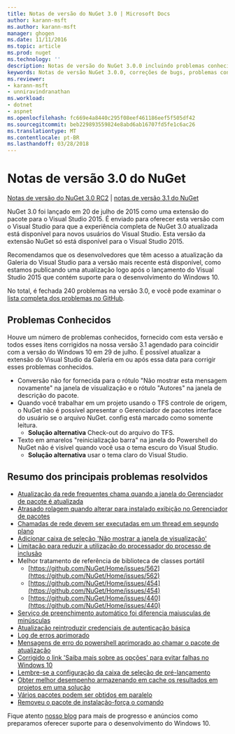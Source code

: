 ```yaml
---
title: Notas de versão do NuGet 3.0 | Microsoft Docs
author: karann-msft
ms.author: karann-msft
manager: ghogen
ms.date: 11/11/2016
ms.topic: article
ms.prod: nuget
ms.technology: ''
description: Notas de versão do NuGet 3.0.0 incluindo problemas conhecidos, correções de bug, recursos adicionados e DCRs.
keywords: Notas de versão NuGet 3.0.0, correções de bugs, problemas conhecidos, adicionaram recursos, DCRs
ms.reviewer:
- karann-msft
- unniravindranathan
ms.workload:
- dotnet
- aspnet
ms.openlocfilehash: fc669e4a8440c295f08eef461186eef5f505df42
ms.sourcegitcommit: beb229893559824e8abd6ab16707fd5fe1c6ac26
ms.translationtype: MT
ms.contentlocale: pt-BR
ms.lasthandoff: 03/28/2018
---
```

# <a name="nuget-30-release-notes"></a>Notas de versão 3.0 do NuGet

[Notas de versão do NuGet 3.0 RC2](../release-notes/nuget-3.0-RC2.md) | [notas de versão 3.1 do NuGet](../release-notes/nuget-3.1.md)

NuGet 3.0 foi lançado em 20 de julho de 2015 como uma extensão do pacote para o Visual Studio 2015. É enviado para oferecer esta versão com o Visual Studio para que a experiência completa de NuGet 3.0 atualizada está disponível para novos usuários do Visual Studio. Esta versão da extensão NuGet só está disponível para o Visual Studio 2015.

Recomendamos que os desenvolvedores que têm acesso a atualização da Galeria do Visual Studio para a versão mais recente está disponível, como estamos publicando uma atualização logo após o lançamento do Visual Studio 2015 que contém suporte para o desenvolvimento do Windows 10.

No total, é fechada 240 problemas na versão 3.0, e você pode examinar o [lista completa dos problemas no GitHub](https://github.com/NuGet/Home/issues?q=milestone%3A3.0.0-RTM+is%3Aclosed).

## <a name="known-issues"></a>Problemas Conhecidos

Houve um número de problemas conhecidos, fornecido com esta versão e todos esses itens corrigidos na nossa versão 3.1 agendado para coincidir com a versão do Windows 10 em 29 de julho.  É possível atualizar a extensão do Visual Studio da Galeria em ou após essa data para corrigir esses problemas conhecidos.

*  Conversão não for fornecida para o rótulo "Não mostrar esta mensagem novamente" na janela de visualização e o rótulo "Autores" na janela de descrição do pacote.
*  Quando você trabalhar em um projeto usando o TFS controle de origem, o NuGet não é possível apresentar o Gerenciador de pacotes interface do usuário se o arquivo NuGet. config está marcado como somente leitura.
   * **Solução alternativa** Check-out do arquivo do TFS.
*  Texto em amarelos "reinicialização barra" na janela do Powershell do NuGet não é visível quando você usa o tema escuro do Visual Studio.
   * **Solução alternativa** usar o tema claro do Visual Studio.


## <a name="summary-of-top-issues-resolved"></a>Resumo dos principais problemas resolvidos

* [Atualização da rede frequentes chama quando a janela do Gerenciador de pacote é atualizada](https://github.com/NuGet/Home/issues/515)
* [Atrasado rolagem quando alterar para instalado exibição no Gerenciador de pacotes](https://github.com/NuGet/Home/issues/519)
* [Chamadas de rede devem ser executadas em um thread em segundo plano](https://github.com/NuGet/Home/issues/516)
* [Adicionar caixa de seleção 'Não mostrar a janela de visualização'](https://github.com/NuGet/Home/issues/566)
* [Limitação para reduzir a utilização do processador do processo de inclusão](https://github.com/NuGet/Home/issues/356)
* Melhor tratamento de referência de biblioteca de classes portátil
    * [https://github.com/NuGet/Home/issues/562](https://github.com/NuGet/Home/issues/562)
    * [https://github.com/NuGet/Home/issues/454](https://github.com/NuGet/Home/issues/454)
    * [https://github.com/NuGet/Home/issues/440](https://github.com/NuGet/Home/issues/440)
* [Serviço de preenchimento automático foi diferencia maiusculas de minúsculas](https://github.com/NuGet/Home/issues/198)
* [Atualização reintroduzir credenciais de autenticação básica](https://github.com/NuGet/Home/issues/456)
* [Log de erros aprimorado](https://github.com/NuGet/Home/issues/407)
* [Mensagens de erro do powershell aprimorado ao chamar o pacote de atualização](https://github.com/NuGet/Home/issues/5)
* [Corrigido o link 'Saiba mais sobre as opções' para evitar falhas no Windows 10](https://github.com/NuGet/Home/issues/822)
* [Lembre-se a configuração da caixa de seleção de pré-lançamento](https://github.com/NuGet/Home/issues/732)
* [Obter melhor desempenho armazenando em cache os resultados em projetos em uma solução](https://github.com/NuGet/Home/issues/721)
* [Vários pacotes podem ser obtidos em paralelo](https://github.com/NuGet/Home/issues/713)
* [Removeu o pacote de instalação-força o comando](https://github.com/NuGet/Home/issues/697)

Fique atento [nosso blog](http://blog.nuget.org) para mais de progresso e anúncios como preparamos oferecer suporte para o desenvolvimento do Windows 10.